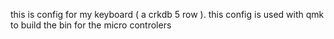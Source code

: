 this is config for my keyboard ( a crkdb 5 row ). this config is used with qmk to build the bin for the micro controlers
